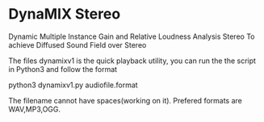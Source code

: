 # DynaMIX Stereo
Dynamic Multiple Instance Gain and Relative Loudness Analysis Stereo
To achieve Diffused Sound Field over Stereo

The files dynamixv1 is the quick playback utility, you can run the the script in Python3 and follow the format

  python3 dynamixv1.py audiofile.format

 The filename cannot have spaces(working on it).
 Prefered formats are WAV,MP3,OGG.
